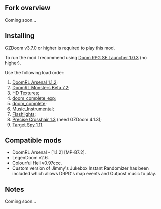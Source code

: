 ## Fork overview

Coming soon...

## Installing

GZDoom v3.7.0 or higher is required to play this mod.

To run the mod I recommend using [Doom RPG SE Launcher 1.0.3](https://github.com/Forevener/DRPGSEL/releases/tag/v1.0.3) (no higher).

Use the following load order:

1. [DoomRL Arsenal 1.1.2](https://forum.zdoom.org/viewtopic.php?f=43&t=37044);
2. [DoomRL Monsters Beta 7.2](https://forum.zdoom.org/viewtopic.php?f=43&t=37044);
3. [HD Textures](https://github.com/WNC12k/DoomRPG-Others/releases);
3. [doom_complete_exp](https://github.com/WNC12k/DoomRPG-WadSmoosh-exp/releases);
4. [doom_complete](https://github.com/WNC12k/DoomRPG-WadSmoosh/releases);
5. [Music_Instrumental](https://github.com/WNC12k/DoomRPG-Music/releases);
6. [Flashlights](https://github.com/WNC12k/DoomRPG-Others/releases);
6. [Precise Crosshair 1.3](https://forum.zdoom.org/viewtopic.php?f=43&t=64788) (need GZDoom 4.1.3);
6. [Target Spy 1.11](https://forum.zdoom.org/viewtopic.php?t=60784).

## Compatible mods

- DoomRL Arsenal - [1.1.2] [MP-B7.2].
- LegenDoom v2.6.
- Colourful Hell v0.97ccc.
- Custom version of Jimmy's Jukebox Instant Randomizer has been included which allows DRPG's map events and Outpost music to play.

## Notes

Coming soon...
